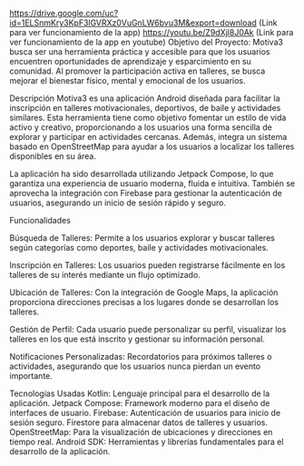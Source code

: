 https://drive.google.com/uc?id=1ELSnmKry3KpF3lGVRXz0VuGnLW6bvu3M&export=download (Link para ver funcionamiento de la app)
https://youtu.be/Z9dXjl8J0Ak (Link para ver funcionamiento de la app en youtube)
Objetivo del Proyecto:
Motiva3 busca ser una herramienta práctica y accesible para que los usuarios encuentren oportunidades de aprendizaje y esparcimiento en su comunidad. Al promover la participación activa en talleres,
se busca mejorar el bienestar físico, mental y emocional de los usuarios.

Descripción
Motiva3 es una aplicación Android diseñada para facilitar la inscripción en talleres motivacionales, deportivos, de baile y actividades similares. Esta herramienta tiene como objetivo fomentar un estilo de vida activo y creativo, proporcionando a los usuarios una forma sencilla de explorar y participar en actividades cercanas. Además, integra un sistema basado en OpenStreetMap para ayudar a los usuarios a localizar los talleres disponibles en su área.

La aplicación ha sido desarrollada utilizando Jetpack Compose, lo que garantiza una experiencia de usuario moderna, fluida e intuitiva. También se aprovecha la integración con Firebase para gestionar la autenticación de usuarios, asegurando un inicio de sesión rápido y seguro.

Funcionalidades

Búsqueda de Talleres:
Permite a los usuarios explorar y buscar talleres según categorías como deportes, baile y actividades motivacionales.

Inscripción en Talleres:
Los usuarios pueden registrarse fácilmente en los talleres de su interés mediante un flujo optimizado.

Ubicación de Talleres:
Con la integración de Google Maps, la aplicación proporciona direcciones precisas a los lugares donde se desarrollan los talleres.

Gestión de Perfil:
Cada usuario puede personalizar su perfil, visualizar los talleres en los que está inscrito y gestionar su información personal.

Notificaciones Personalizadas:
Recordatorios para próximos talleres o actividades, asegurando que los usuarios nunca pierdan un evento importante.

Tecnologías Usadas
Kotlin: Lenguaje principal para el desarrollo de la aplicación.
Jetpack Compose: Framework moderno para el diseño de interfaces de usuario.
Firebase:
Autenticación de usuarios para inicio de sesión seguro.
Firestore para almacenar datos de talleres y usuarios.
OpenStreetMap: Para la visualización de ubicaciones y direcciones en tiempo real.
Android SDK: Herramientas y librerías fundamentales para el desarrollo de la aplicación.
